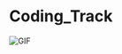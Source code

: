# Coding_Track

<img src="https://media1.giphy.com/media/fwbZnTftCXVocKzfxR/giphy.gif?cid=ecf05e47cco6129haru0n1t2xhnnk7ft4x2osfsugo89qgtk&rid=giphy.gif&ct=g" alt="GIF" />
